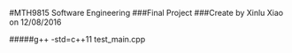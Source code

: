 #MTH9815 Software Engineering
###Final Project
###Create by Xinlu Xiao on 12/08/2016


#####g++ -std=c++11 test_main.cpp
